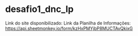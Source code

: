 # desafio1_dnc_lp

Link do site disponibilizado:
Link da Planilha de Informações: https://api.sheetmonkey.io/form/kzHxPMYjbP8MUCTAvQkixG
